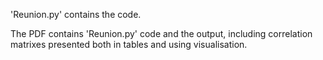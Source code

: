 'Reunion.py' contains the code.

The PDF contains 'Reunion.py' code and the output, including correlation matrixes presented both in tables and using visualisation.
